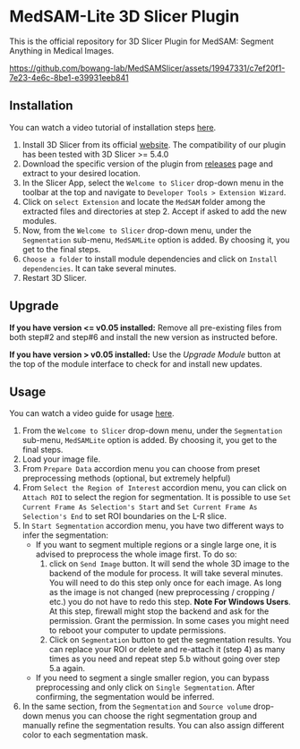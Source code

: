 # MedSAM-Lite 3D Slicer Plugin

This is the official repository for 3D Slicer Plugin for MedSAM: Segment Anything in Medical Images.



https://github.com/bowang-lab/MedSAMSlicer/assets/19947331/c7ef20f1-7e23-4e6c-8be1-e39931eeb841



## Installation

You can watch a video tutorial of installation steps [here](https://youtu.be/qjsTA5WXuS0).

1. Install 3D Slicer from its official [website](https://download.slicer.org/). The compatibility of our plugin has been tested with 3D Slicer >= 5.4.0
2. Download the specific version of the plugin from [releases](https://github.com/bowang-lab/MedSAMSlicer/releases) page and extract to your desired location.
3. In the Slicer App, select the `Welcome to Slicer` drop-down menu in the toolbar at the top and navigate to `Developer Tools > Extension Wizard`.
4. Click on `select Extension` and locate the `MedSAM` folder among the extracted files and directories at step 2. Accept if asked to add the new modules.
5. Now, from the  `Welcome to Slicer` drop-down menu, under the `Segmentation` sub-menu, `MedSAMLite` option is added. By choosing it, you get to the final steps.
6. `Choose a folder` to install module dependencies and click on `Install dependencies`. It can take several minutes.
7. Restart 3D Slicer.

## Upgrade

**If you have version <= v0.05 installed:** Remove all pre-existing files from both step#2 and step#6 and install the new version as instructed before.

**If you have version > v0.05 installed:** Use the *Upgrade Module* button at the top of the module interface to check for and install new updates.

## Usage

You can watch a video guide for usage [here](https://youtu.be/24WtVbljr8g).

1. From the  `Welcome to Slicer` drop-down menu, under the `Segmentation` sub-menu, `MedSAMLite` option is added. By choosing it, you get to the final steps.
2. Load your image file.
3. From `Prepare Data` accordion menu you can choose from preset preprocessing methods (optional, but extremely helpful)
4. From `Select the Region of Interest` accordion menu, you can click on `Attach ROI` to select the region for segmentation. It is possible to use `Set Current Frame As Selection's Start` and `Set Current Frame As Selection's End` to set ROI boundaries on the L-R slice.
5. In `Start Segmentation` accordion menu, you have two different ways to infer the segmentation:
	* If you want to segment multiple regions or a single large one, it is advised to preprocess the whole image first. To do so:
		1. click on `Send Image` button. It will send the whole 3D image to the backend of the module for process. It will take several minutes. You will need to do this step only once for each image. As long as the image is not changed (new preprocessing / cropping / etc.) you do not have to redo this step.
		**Note For Windows Users**. At this step, firewall might stop the backend and ask for the permission. Grant the permission. In some cases you might need to reboot your computer to update permissions. 
		2. Click on `Segmentation` button to get the segmentation results. You can replace your ROI or delete and re-attach it (step 4) as many times as you need and repeat step 5.b without going over step 5.a again.
	* If you need to segment a single smaller region, you can bypass preprocessing and only click on `Single Segmentation`. After confirming, the segmentation would be inferred.
6. In the same section, from the `Segmentation` and `Source volume` drop-down menus you can choose the right segmentation group and manually refine the segmentation results. You can also assign different color to each segmentation mask.
